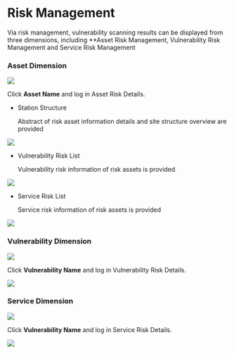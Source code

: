 # Risk Management

Via risk management, vulnerability scanning results can be displayed from three dimensions, including **Asset Risk Management, Vulnerability Risk Management and Service Risk Management

### Asset Dimension

![](../../../../image/Website-Threat-Inspector/wts-riskm-11.png)

Click **Asset Name** and log in Asset Risk Details.

- Station Structure

  Abstract of risk asset information details and site structure overview are provided

![](../../../../image/Website-Threat-Inspector/wts-riskm-assets-01-website.png)

- Vulnerability Risk List

  Vulnerability risk information of risk assets is provided

![](../../../../image/Website-Threat-Inspector/wts-riskm-assets-02-vul.png)

- Service Risk List

  Service risk information of risk assets is provided

![](../../../../image/Website-Threat-Inspector/wts-riskm-assets-03-appvul.png)

### Vulnerability Dimension

![](../../../../image/Website-Threat-Inspector/wts-riskm-12.png)

Click **Vulnerability Name** and log in Vulnerability Risk Details.

![](../../../../image/Website-Threat-Inspector/wts-riskm-vul-01.png)

### Service Dimension

![](../../../../image/Website-Threat-Inspector/wts-riskm-14.png)

Click **Vulnerability Name** and log in Service Risk Details.

![](../../../../image/Website-Threat-Inspector/wts-riskm-appvul-01.png)